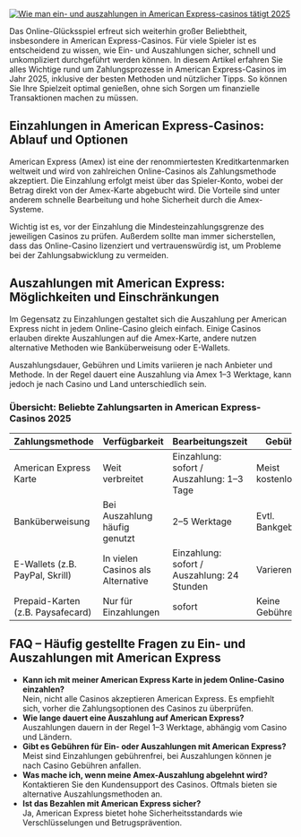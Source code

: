 [![Wie man ein- und auszahlungen in American Express-casinos tätigt 2025](https://123-caf.pages.dev/gitsignup.png)](https://vrmoo.ru/Bt82HjjY)

<p>Das Online-Glücksspiel erfreut sich weiterhin großer Beliebtheit, insbesondere in American Express-Casinos. Für viele Spieler ist es entscheidend zu wissen, wie Ein- und Auszahlungen sicher, schnell und unkompliziert durchgeführt werden können. In diesem Artikel erfahren Sie alles Wichtige rund um Zahlungsprozesse in American Express-Casinos im Jahr 2025, inklusive der besten Methoden und nützlicher Tipps. So können Sie Ihre Spielzeit optimal genießen, ohne sich Sorgen um finanzielle Transaktionen machen zu müssen.</p>  <h2>Einzahlungen in American Express-Casinos: Ablauf und Optionen</h2> <p>American Express (Amex) ist eine der renommiertesten Kreditkartenmarken weltweit und wird von zahlreichen Online-Casinos als Zahlungsmethode akzeptiert. Die Einzahlung erfolgt meist über das Spieler-Konto, wobei der Betrag direkt von der Amex-Karte abgebucht wird. Die Vorteile sind unter anderem schnelle Bearbeitung und hohe Sicherheit durch die Amex-Systeme.</p> <p>Wichtig ist es, vor der Einzahlung die Mindesteinzahlungsgrenze des jeweiligen Casinos zu prüfen. Außerdem sollte man immer sicherstellen, dass das Online-Casino lizenziert und vertrauenswürdig ist, um Probleme bei der Zahlungsabwicklung zu vermeiden.</p>  <h2>Auszahlungen mit American Express: Möglichkeiten und Einschränkungen</h2> <p>Im Gegensatz zu Einzahlungen gestaltet sich die Auszahlung per American Express nicht in jedem Online-Casino gleich einfach. Einige Casinos erlauben direkte Auszahlungen auf die Amex-Karte, andere nutzen alternative Methoden wie Banküberweisung oder E-Wallets.</p> <p>Auszahlungsdauer, Gebühren und Limits variieren je nach Anbieter und Methode. In der Regel dauert eine Auszahlung via Amex 1–3 Werktage, kann jedoch je nach Casino und Land unterschiedlich sein.</p>  <h3>Übersicht: Beliebte Zahlungsarten in American Express-Casinos 2025</h3> <table>   <thead>     <tr>       <th>Zahlungsmethode</th>       <th>Verfügbarkeit</th>       <th>Bearbeitungszeit</th>       <th>Gebühren</th>     </tr>   </thead>   <tbody>     <tr>       <td>American Express Karte</td>       <td>Weit verbreitet</td>       <td>Einzahlung: sofort / Auszahlung: 1–3 Tage</td>       <td>Meist kostenlos</td>     </tr>     <tr>       <td>Banküberweisung</td>       <td>Bei Auszahlung häufig genutzt</td>       <td>2–5 Werktage</td>       <td>Evtl. Bankgebühren</td>     </tr>     <tr>       <td>E-Wallets (z.B. PayPal, Skrill)</td>       <td>In vielen Casinos als Alternative</td>       <td>Einzahlung: sofort / Auszahlung: 24 Stunden</td>       <td>Varieren</td>     </tr>     <tr>       <td>Prepaid-Karten (z.B. Paysafecard)</td>       <td>Nur für Einzahlungen</td>       <td>sofort</td>       <td>Keine Gebühren</td>     </tr>   </tbody> </table>  <h2>FAQ – Häufig gestellte Fragen zu Ein- und Auszahlungen mit American Express</h2> <ul>   <li><strong>Kann ich mit meiner American Express Karte in jedem Online-Casino einzahlen?</strong><br>Nein, nicht alle Casinos akzeptieren American Express. Es empfiehlt sich, vorher die Zahlungsoptionen des Casinos zu überprüfen.</li>   <li><strong>Wie lange dauert eine Auszahlung auf American Express?</strong><br>Auszahlungen dauern in der Regel 1–3 Werktage, abhängig vom Casino und Ländern.</li>   <li><strong>Gibt es Gebühren für Ein- oder Auszahlungen mit American Express?</strong><br>Meist sind Einzahlungen gebührenfrei, bei Auszahlungen können je nach Casino Gebühren anfallen.</li>   <li><strong>Was mache ich, wenn meine Amex-Auszahlung abgelehnt wird?</strong><br>Kontaktieren Sie den Kundensupport des Casinos. Oftmals bieten sie alternative Auszahlungsmethoden an.</li>   <li><strong>Ist das Bezahlen mit American Express sicher?</strong><br>Ja, American Express bietet hohe Sicherheitsstandards wie Verschlüsselungen und Betrugsprävention.</li> </ul>